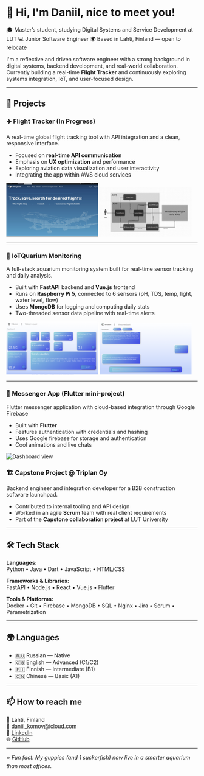 # 👋 Hi, I'm Daniil, nice to meet you!

🎓 Master’s student, studying Digital Systems and Service Development at LUT 
💻 Junior Software Engineer
🌍 Based in Lahti, Finland — open to relocate  

I'm a reflective and driven software engineer with a strong background in digital systems, backend development, and real-world collaboration. Currently building a real-time **Flight Tracker** and continuously exploring systems integration, IoT, and user-focused design.

---

## 🚀 Projects

### ✈️ Flight Tracker (In Progress)
A real-time global flight tracking tool with API integration and a clean, responsive interface.

- Focused on **real-time API communication**
- Emphasis on **UX optimization** and performance
- Exploring aviation data visualization and user interactivity
- Integrating the app within AWS cloud services

<p>
 <img src="Main_page.jpg" alt="Dashboard view" width="48%" />

 <img src="Architecture.jpeg" alt="Dashboard view" width="48%" />

</p>




---

### 🐠 IoTQuarium Monitoring
A full-stack aquarium monitoring system built for real-time sensor tracking and daily analysis.

- Built with **FastAPI** backend and **Vue.js** frontend
- Runs on **Raspberry Pi 5**, connected to 6 sensors (pH, TDS, temp, light, water level, flow)
- Uses **MongoDB** for logging and computing daily stats
- Two-threaded sensor data pipeline with real-time alerts


<p>
 <img src="dashboard_light.png" alt="Dashboard view" width="48%" />

 <img src="chat_light.png" alt="Dashboard view" width="48%" />

 
  
</p>

---

### 💬 Messenger App (Flutter mini-project)
Flutter messenger application with cloud-based integration through Google Firebase

- Built with **Flutter**
- Features authentication with credentials and hashing
- Uses Google firebase for storage and authentication
- Cool animations and live chats


<p>
 <img src="СhatView.png" alt="Dashboard view" width="20%" />

</p>




### 🏗️ Capstone Project @ Triplan Oy
Backend engineer and integration developer for a B2B construction software launchpad.

- Contributed to internal tooling and API design
- Worked in an agile **Scrum** team with real client requirements
- Part of the **Capstone collaboration project** at LUT University

---

## 🛠️ Tech Stack

**Languages:**  
Python • Java • Dart • JavaScript • HTML/CSS

**Frameworks & Libraries:**  
FastAPI • Node.js • React • Vue.js • Flutter

**Tools & Platforms:**  
Docker • Git • Firebase • MongoDB • SQL • Nginx • Jira • Scrum • Parametrization

---

## 🌍 Languages

- 🇷🇺 Russian — Native  
- 🇬🇧 English — Advanced (C1/C2)  
- 🇫🇮 Finnish — Intermediate (B1)  
- 🇨🇳 Chinese — Basic (A1)

---

## 📫 How to reach me

📍 Lahti, Finland  
📧 daniil_komov@icloud.com  
🔗 [LinkedIn](https://linkedin.com/in/daniilkomov)  
🌐 [GitHub](https://github.com/daniilkomov)

---

⭐️ _Fun fact: My guppies (and 1 suckerfish) now live in a smarter aquarium than most offices._

<!-- Optional: Add GitHub Stats or Badges here later -->
